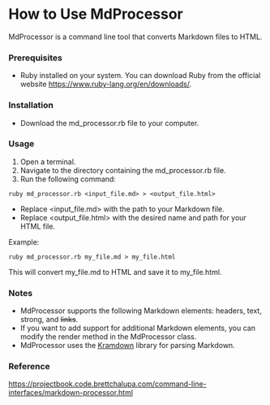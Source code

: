 # How to Use MdProcessor

MdProcessor is a command line tool that converts Markdown files to HTML.

### Prerequisites

- Ruby installed on your system. You can download Ruby from the official website https://www.ruby-lang.org/en/downloads/.

### Installation

- Download the md_processor.rb file to your computer.

### Usage

1. Open a terminal.
2. Navigate to the directory containing the md_processor.rb file.
3. Run the following command:

```
ruby md_processor.rb <input_file.md> > <output_file.html>
```

- Replace <input_file.md> with the path to your Markdown file.
- Replace <output_file.html> with the desired name and path for your HTML file.

Example:

```
ruby md_processor.rb my_file.md > my_file.html
```

This will convert my_file.md to HTML and save it to my_file.html.

### Notes

- MdProcessor supports the following Markdown elements: headers, text, strong, and ~~links~~.
- If you want to add support for additional Markdown elements, you can modify the render method in the MdProcessor class.
- MdProcessor uses the [Kramdown](https://kramdown.gettalong.org) library for parsing Markdown.

### Reference

https://projectbook.code.brettchalupa.com/command-line-interfaces/markdown-processor.html
